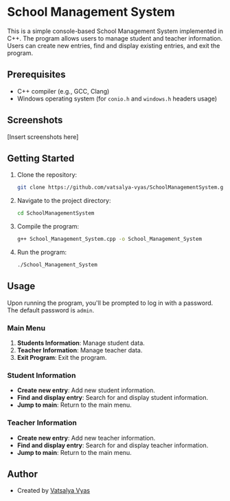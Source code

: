 # School Management System

This is a simple console-based School Management System implemented in C++. The program allows users to manage student and teacher information. Users can create new entries, find and display existing entries, and exit the program.

## Prerequisites

- C++ compiler (e.g., GCC, Clang)
- Windows operating system (for `conio.h` and `windows.h` headers usage)

## Screenshots

[Insert screenshots here]

## Getting Started

1. Clone the repository:

    ```bash
    git clone https://github.com/vatsalya-vyas/SchoolManagementSystem.git
    ```

2. Navigate to the project directory:

    ```bash
    cd SchoolManagementSystem
    ```

3. Compile the program:

    ```bash
    g++ School_Management_System.cpp -o School_Management_System
    ```

4. Run the program:

    ```bash
    ./School_Management_System
    ```

## Usage

Upon running the program, you'll be prompted to log in with a password. The default password is `admin`.

### Main Menu

1. **Students Information**: Manage student data.
2. **Teacher Information**: Manage teacher data.
3. **Exit Program**: Exit the program.

### Student Information

- **Create new entry**: Add new student information.
- **Find and display entry**: Search for and display student information.
- **Jump to main**: Return to the main menu.

### Teacher Information

- **Create new entry**: Add new teacher information.
- **Find and display entry**: Search for and display teacher information.
- **Jump to main**: Return to the main menu.

## Author

- Created by [Vatsalya Vyas](https://github.com/vatsalya-vyas)